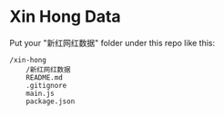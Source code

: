 # Xin Hong Data


Put your "新红网红数据" folder under this repo like this:

    /xin-hong
        /新红网红数据
        README.md
        .gitignore
        main.js
        package.json
